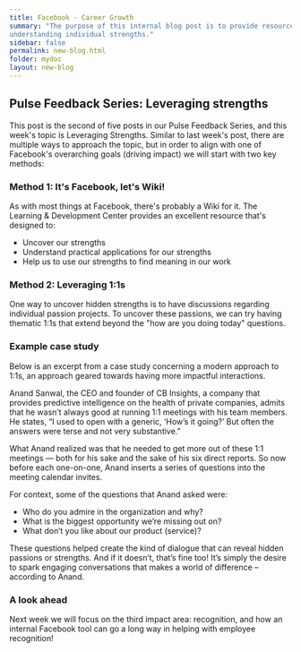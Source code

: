 ```yaml
---
title: Facebook - Career Growth
summary: "The purpose of this internal blog post is to provide resources for
understanding individual strengths."
sidebar: false
permalink: new-blog.html
folder: mydoc
layout: new-blog
---
```


## Pulse Feedback Series: Leveraging strengths

This post is the second of five posts in our Pulse Feedback Series, and this
week's topic is Leveraging Strengths. Similar to last week's post, there are
multiple ways to approach the topic, but in order to align with one of
Facebook's overarching goals (driving impact) we will start with two key
methods:

### Method 1: It's Facebook, let's Wiki!

As with most things at Facebook, there's probably a Wiki for it. The Learning &
Development Center provides an excellent resource that's designed to:
* Uncover our strengths
* Understand practical applications for our strengths
* Help us to use our strengths to find meaning in our work

### Method 2: Leveraging 1:1s

One way to uncover hidden strengths is to have discussions regarding individual
passion projects. To uncover these passions, we can try having thematic 1:1s
that extend beyond the "how are you doing today" questions.

### Example case study

Below is an excerpt from a case study concerning a modern approach to 1:1s, an
approach geared towards having more impactful interactions.

Anand Sanwal, the CEO and founder of CB Insights, a company that provides
predictive intelligence on the health of private companies, admits that he
wasn’t always good at running 1:1 meetings with his team members. He states,
“I used to open with a generic, ‘How’s it going?’ But often the answers were
terse and not very substantive.”

What Anand realized was that he needed to get more out of these 1:1 meetings —
both for his sake and the sake of his six direct reports. So now before each
one-on-one, Anand inserts a series of questions into the meeting calendar
invites.

For context, some of the questions that Anand asked were:
* Who do you admire in the organization and why?
* What is the biggest opportunity we’re missing out on?
* What don’t you like about our product (service)?

These questions helped create the kind of dialogue that can reveal hidden passions or strengths. And if it doesn’t, that’s fine too! It’s simply the desire to spark engaging conversations that makes a world of difference – according to Anand.

### A look ahead

Next week we will focus on the third impact area: recognition, and how an
internal Facebook tool can go a long way in helping with employee recognition!
